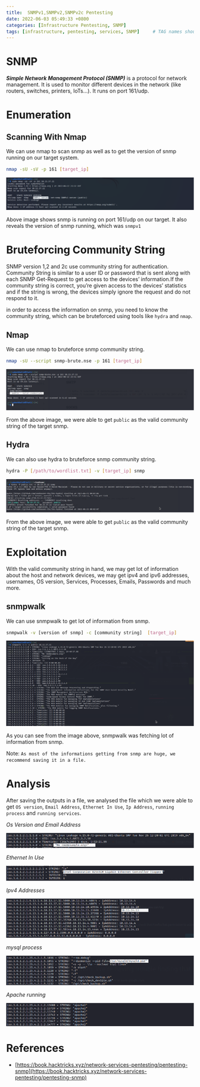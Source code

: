 ```yaml
---
title:  SNMPv1,SNMPv2,SNMPv2c Pentesting
date: 2022-06-03 05:49:33 +0800
categories: [Infrastructure Pentesting, SNMP]
tags: [infrastructure, pentesting, services, SNMP]     # TAG names should always be lowercase
---
```


# SNMP

***Simple Network Management Protocol (SNMP)*** is a protocol for network management. It is used to monitor different devices in the network (like routers, switches, printers, IoTs...). It runs on port 161/udp.

# Enumeration

## Scanning With Nmap

We can use nmap to scan snmp as well as to get the version of snmp running on our target system. 

```bash
nmap -sU -sV -p 161 [target_ip]
```

![snmp](https://raw.githubusercontent.com/cyberkhalid/cyberkhalid.github.io/main/assets/img/ipentest/snmp1.png)

Above image shows snmp is running on port 161/udp on our target. It also reveals the version of snmp running, which was `snmpv1`

# Bruteforcing Community String

SNMP version 1,2 and 2c use community string for authentication. Community String is similar to a user ID or password that is sent along with each SNMP Get-Request to get access to the devices’ information.If the community string is correct, you’re given access to the devices’ statistics and if the string is wrong, the devices simply ignore the request and do not respond to it.

in order to access the information on snmp, you need to know the community string, which can be bruteforced using tools like `hydra` and `nmap`.

## Nmap

We can use nmap to bruteforce snmp community string.

```bash
nmap -sU --script snmp-brute.nse -p 161 [target_ip]
```
![snmp](https://raw.githubusercontent.com/cyberkhalid/cyberkhalid.github.io/main/assets/img/ipentest/snmp2.png)

From the above image, we were able to get `public` as the valid community string of the target snmp.

## Hydra

We can also use hydra to bruteforce snmp community string.

```bash
hydra -P [/path/to/wordlist.txt] -v [target_ip] snmp
```
![snmp](https://raw.githubusercontent.com/cyberkhalid/cyberkhalid.github.io/main/assets/img/ipentest/snmp2c.png)

From the above image, we were able to get `public` as the valid community string of the target snmp.

# Exploitation

With the valid community string in hand, we may get lot of information about the host and network devices, we may get ipv4 and ipv6 addresses, usernames, OS version, Services, Processes, Emails, Passwords and much more.

## snmpwalk

We can use snmpwalk to get lot of information from snmp.

```bash
snmpwalk -v [version of snmp] -c [community string]  [target_ip]
```

![snmp](https://raw.githubusercontent.com/cyberkhalid/cyberkhalid.github.io/main/assets/img/ipentest/snmp3.png)

As you can see from the image above, snmpwalk was fetching lot of information from snmp.

Note: `As most of the informations getting from snmp are huge, we recommend saving it in a file.`

# Analysis 

After saving the outputs in a file, we analysed the file which we were able to get `OS version`, `Email Address`, `Ethernet In Use`, `Ip Address`, `running process` and `running services`.

*Os Version and Email Address*

![snmp](https://raw.githubusercontent.com/cyberkhalid/cyberkhalid.github.io/main/assets/img/ipentest/snmp4.png)

*Ethernet In Use*

![snmp](https://raw.githubusercontent.com/cyberkhalid/cyberkhalid.github.io/main/assets/img/ipentest/snmp5.png)

*Ipv4 Addresses*

![snmp](https://raw.githubusercontent.com/cyberkhalid/cyberkhalid.github.io/main/assets/img/ipentest/snmp6.png)

*mysql process*

![snmp](https://raw.githubusercontent.com/cyberkhalid/cyberkhalid.github.io/main/assets/img/ipentest/snmp7.png)

*Apache running*

![snmp](https://raw.githubusercontent.com/cyberkhalid/cyberkhalid.github.io/main/assets/img/ipentest/snmp8.png)


# References

- [https://book.hacktricks.xyz/network-services-pentesting/pentesting-snmp](https://book.hacktricks.xyz/network-services-pentesting/pentesting-snmp)
